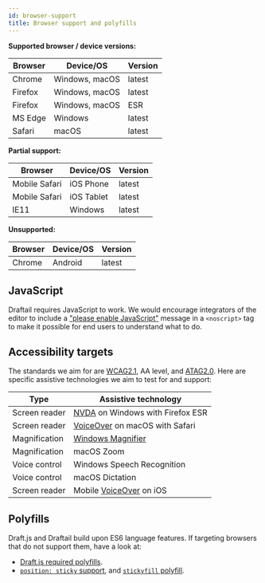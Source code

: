 ```yaml
---
id: browser-support
title: Browser support and polyfills
---
```


**Supported browser / device versions:**

| Browser | Device/OS      | Version |
| ------- | -------------- | ------- |
| Chrome  | Windows, macOS | latest  |
| Firefox | Windows, macOS | latest  |
| Firefox | Windows, macOS | ESR     |
| MS Edge | Windows        | latest  |
| Safari  | macOS          | latest  |

**Partial support:**

| Browser       | Device/OS  | Version |
| ------------- | ---------- | ------- |
| Mobile Safari | iOS Phone  | latest  |
| Mobile Safari | iOS Tablet | latest  |
| IE11          | Windows    | latest  |

**Unsupported:**

| Browser | Device/OS | Version |
| ------- | --------- | ------- |
| Chrome  | Android   | latest  |

## JavaScript

Draftail requires JavaScript to work. We would encourage integrators of the editor to include a ["please enable JavaScript"](https://www.enable-javascript.com/) message in a `<noscript>` tag to make it possible for end users to understand what to do.

## Accessibility targets

The standards we aim for are [WCAG2.1](https://www.w3.org/TR/WCAG21/), AA level, and [ATAG2.0](https://www.w3.org/TR/ATAG20/). Here are
specific assistive technologies we aim to test for and support:

| Type          | Assistive technology                                                                                |
| ------------- | --------------------------------------------------------------------------------------------------- |
| Screen reader | [NVDA](https://www.nvaccess.org/download/) on Windows with Firefox ESR                              |
| Screen reader | [VoiceOver](https://support.apple.com/en-gb/guide/voiceover-guide/welcome/web) on macOS with Safari |
| Magnification | [Windows Magnifier](https://support.microsoft.com/en-gb/help/11542/windows-use-magnifier)           |
| Magnification | macOS Zoom                                                                                          |
| Voice control | Windows Speech Recognition                                                                          |
| Voice control | macOS Dictation                                                                                     |
| Screen reader | Mobile [VoiceOver](https://support.apple.com/en-gb/guide/voiceover-guide/welcome/web) on iOS        |

## Polyfills

Draft.js and Draftail build upon ES6 language features. If targeting browsers that do not support them, have a look at:

- [Draft.js required polyfills](https://draftjs.org/docs/advanced-topics-issues-and-pitfalls#polyfills).
- [`position: sticky` support](https://caniuse.com/#feat=css-sticky), and [`stickyfill` polyfill](https://github.com/wilddeer/stickyfill).
